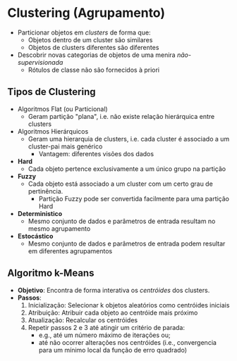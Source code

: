 # Clustering (Agrupamento)
- Particionar objetos em _clusters_ de forma que:
    - Objetos dentro de um cluster são similares
    - Objetos de clusters diferentes são diferentes
- Descobrir novas categorias de objetos de uma menira _não-supervisionada_
    - Rótulos de classe não são fornecidos à priori

## Tipos de Clustering
- Algoritmos Flat (ou Particional)
    - Geram partição "plana", i.e. não existe relação hierárquica entre clusters
- Algoritmos Hierárquicos
    - Geram uma hierarquia de clusters, i.e. cada cluster é associado a um cluster-pai mais genérico
        - Vantagem: diferentes visões dos dados
- **Hard**
    - Cada objeto pertence exclusivamente a um único grupo na partição
- **Fuzzy**
    - Cada objeto está associado a um cluster com um certo grau de pertinência.
        - Partição Fuzzy pode ser convertida facilmente para uma partição Hard
- **Deterministico**
    - Mesmo conjunto de dados e parâmetros de entrada resultam no mesmo agrupamento
- **Estocástico**
    - Mesmo conjunto de dados e parâmetros de entrada podem resultar em diferentes agrupamentos

## Algoritmo k-Means
- **Objetivo**: Encontra de forma interativa os _centróides_ dos clusters.
- **Passos**:
    1. Inicialização: Selecionar k objetos aleatórios como centróides iniciais
    2. Atribuição: Atribuir cada objeto ao centróide mais próximo
    3. Atualização: Recalcular os centróides
    4. Repetir passos 2 e 3 até atingir um critério de parada:
        - e.g., até um número máximo de iterações ou;
        - até não ocorrer alterações nos centróides (i.e., convergencia para um mínimo local da função de erro quadrado)

